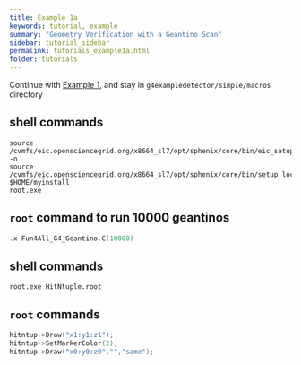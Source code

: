 ```yaml
---
title: Example 1a
keywords: tutorial, example
summary: "Geometry Verification with a Geantino Scan"
sidebar: tutorial_sidebar
permalink: tutorials_example1a.html
folder: tutorials
---
```


Continue with [Example 1](/tutorials_example1.html), and stay in `g4exampledetector/simple/macros` directory

## shell commands

```console
source /cvmfs/eic.opensciencegrid.org/x8664_sl7/opt/sphenix/core/bin/eic_setup.sh -n
source /cvmfs/eic.opensciencegrid.org/x8664_sl7/opt/sphenix/core/bin/setup_local.sh $HOME/myinstall
root.exe
```

## `root` command to run 10000 geantinos

```cpp
.x Fun4All_G4_Geantino.C(10000)
```

## shell commands

```console
root.exe HitNtuple.root
```

## `root` commands

```cpp
hitntup->Draw("x1:y1:z1");
hitntup->SetMarkerColor(2);
hitntup->Draw("x0:y0:z0","","same");
```
